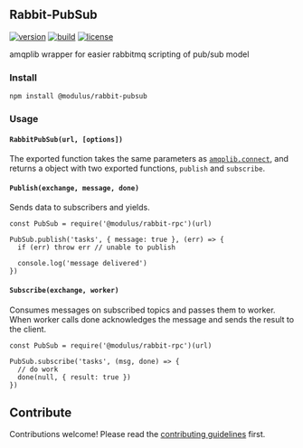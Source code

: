 ## Rabbit-PubSub

[![version](https://img.shields.io/npm/v/@modulus/rabbit-pubsub.svg?style=flat-square)][version]
[![build](https://img.shields.io/travis/onmodulus/rabbit-pubsub/master.svg?style=flat-square)][build]
[![license](https://img.shields.io/badge/license-MIT-blue.svg?style=flat-square)][license]

amqplib wrapper for easier rabbitmq scripting of pub/sub model

### Install

`npm install @modulus/rabbit-pubsub`

### Usage

#### `RabbitPubSub(url, [options])`

The exported function takes the same parameters as [`amqplib.connect`][amqplib],
and returns a object with two exported functions, `publish` and `subscribe`.


#### `Publish(exchange, message, done)`

Sends data to subscribers and yields.

```
const PubSub = require('@modulus/rabbit-rpc')(url)

PubSub.publish('tasks', { message: true }, (err) => {
  if (err) throw err // unable to publish

  console.log('message delivered')
})
```


#### `Subscribe(exchange, worker)`

Consumes messages on subscribed topics and passes them to worker. When worker calls
done acknowledges the message and sends the result to the client.

```
const PubSub = require('@modulus/rabbit-rpc')(url)

PubSub.subscribe('tasks', (msg, done) => {
  // do work
  done(null, { result: true })
})
```

## Contribute

Contributions welcome! Please read the [contributing guidelines](CONTRIBUTING.md) first.

[amqplib]: http://www.squaremobius.net/amqp.node/channel_api.html#connect

[version]: https://www.npmjs.com/package/@modulus/rabbit-pubsub
[build]: https://travis-ci.org/onmodulus/rabbit-pubsub
[license]: https://raw.githubusercontent.com/onmodulus/rabbit-pubsub/master/LICENSE
